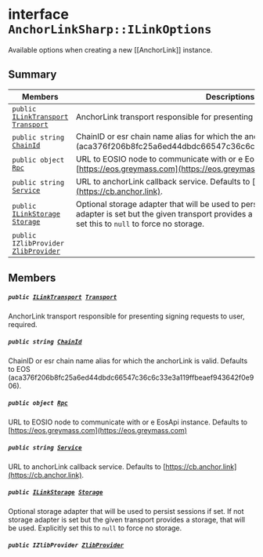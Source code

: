 # interface `AnchorLinkSharp::ILinkOptions` 

Available options when creating a new [[AnchorLink]] instance.

## Summary

 Members                                | Descriptions                                
----------------------------------------|---------------------------------------------
`public `[`ILinkTransport`](.github/workflows/documentation/md/AnchorLinkSharp.md#interface_anchor_link_sharp_1_1_i_link_transport)` `[`Transport`](.github/workflows/documentation/md/AnchorLinkSharp.md#interface_anchor_link_sharp_1_1_i_link_options_1a30991ccc65e19ed1c427e915b451637b) | AnchorLink transport responsible for presenting signing requests to user, required.
`public string `[`ChainId`](.github/workflows/documentation/md/AnchorLinkSharp.md#interface_anchor_link_sharp_1_1_i_link_options_1a4476ef8ec88d45c994accc6d8c4f0da3) | ChainID or esr chain name alias for which the anchorLink is valid. Defaults to EOS (aca376f206b8fc25a6ed44dbdc66547c36c6c33e3a119ffbeaef943642f0e906).
`public object `[`Rpc`](.github/workflows/documentation/md/AnchorLinkSharp.md#interface_anchor_link_sharp_1_1_i_link_options_1a714dd6bb6ac64d2aa2a83fa16b291041) | URL to EOSIO node to communicate with or e EosApi instance. Defaults to [https://eos.greymass.com](https://eos.greymass.com)
`public string `[`Service`](.github/workflows/documentation/md/AnchorLinkSharp.md#interface_anchor_link_sharp_1_1_i_link_options_1acb72e8546460cb1b9c63792240f4995a) | URL to anchorLink callback service. Defaults to [https://cb.anchor.link](https://cb.anchor.link).
`public `[`ILinkStorage`](.github/workflows/documentation/md/AnchorLinkSharp.md#interface_anchor_link_sharp_1_1_i_link_storage)` `[`Storage`](.github/workflows/documentation/md/AnchorLinkSharp.md#interface_anchor_link_sharp_1_1_i_link_options_1a3198c2558a95eb66553955ab4b579438) | Optional storage adapter that will be used to persist sessions if set. If not storage adapter is set but the given transport provides a storage, that will be used. Explicitly set this to `null` to force no storage.
`public IZlibProvider `[`ZlibProvider`](.github/workflows/documentation/md/AnchorLinkSharp.md#interface_anchor_link_sharp_1_1_i_link_options_1a27585f060ac5d525b44f9078b53aa32a) | 

## Members

##### `public `[`ILinkTransport`](.github/workflows/documentation/md/AnchorLinkSharp.md#interface_anchor_link_sharp_1_1_i_link_transport)` `[`Transport`](.github/workflows/documentation/md/AnchorLinkSharp.md#interface_anchor_link_sharp_1_1_i_link_options_1a30991ccc65e19ed1c427e915b451637b) 

AnchorLink transport responsible for presenting signing requests to user, required.

##### `public string `[`ChainId`](.github/workflows/documentation/md/AnchorLinkSharp.md#interface_anchor_link_sharp_1_1_i_link_options_1a4476ef8ec88d45c994accc6d8c4f0da3) 

ChainID or esr chain name alias for which the anchorLink is valid. Defaults to EOS (aca376f206b8fc25a6ed44dbdc66547c36c6c33e3a119ffbeaef943642f0e906).

##### `public object `[`Rpc`](.github/workflows/documentation/md/AnchorLinkSharp.md#interface_anchor_link_sharp_1_1_i_link_options_1a714dd6bb6ac64d2aa2a83fa16b291041) 

URL to EOSIO node to communicate with or e EosApi instance. Defaults to [https://eos.greymass.com](https://eos.greymass.com)

##### `public string `[`Service`](.github/workflows/documentation/md/AnchorLinkSharp.md#interface_anchor_link_sharp_1_1_i_link_options_1acb72e8546460cb1b9c63792240f4995a) 

URL to anchorLink callback service. Defaults to [https://cb.anchor.link](https://cb.anchor.link).

##### `public `[`ILinkStorage`](.github/workflows/documentation/md/AnchorLinkSharp.md#interface_anchor_link_sharp_1_1_i_link_storage)` `[`Storage`](.github/workflows/documentation/md/AnchorLinkSharp.md#interface_anchor_link_sharp_1_1_i_link_options_1a3198c2558a95eb66553955ab4b579438) 

Optional storage adapter that will be used to persist sessions if set. If not storage adapter is set but the given transport provides a storage, that will be used. Explicitly set this to `null` to force no storage.

##### `public IZlibProvider `[`ZlibProvider`](.github/workflows/documentation/md/AnchorLinkSharp.md#interface_anchor_link_sharp_1_1_i_link_options_1a27585f060ac5d525b44f9078b53aa32a) 

